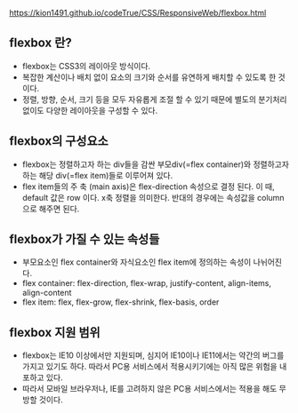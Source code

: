 https://kion1491.github.io/codeTrue/CSS/ResponsiveWeb/flexbox.html

## flexbox 란?
- flexbox는 CSS3의 레이아웃 방식이다.
- 복잡한 계산이나 배치 없이 요소의 크기와 순서를 유연하게 배치할 수 있도록 한 것이다.
- 정렬, 방향, 순서, 크기 등을 모두 자유롭게 조절 할 수 있기 때문에 별도의 분기처리 없이도 다양한 레이아웃을 구성할 수 있다.

## flexbox의 구성요소
- flexbox는 정렬하고자 하는 div들을 감싼 부모div(=flex container)와 정렬하고자 하는 해당 div(=flex item)들로 이루어져 있다.
- flex item들의 주 축 (main axis)은 flex-direction 속성으로 결정 된다. 이 때, default 값은 row 이다. x축 정렬을 의미한다. 반대의 경우에는 속성값을 column으로 해주면 된다.

## flexbox가 가질 수 있는 속성들
- 부모요소인 flex container와 자식요소인 flex item에 정의하는 속성이 나뉘어진다.
- flex container: flex-direction, flex-wrap, justify-content, align-items, align-content
- flex item: flex, flex-grow, flex-shrink, flex-basis, order

## flexbox 지원 범위
- flexbox는 IE10 이상에서만 지원되며, 심지어 IE10이나 IE11에서는 약간의 버그를 가지고 있기도 하다. 따라서 PC용 서비스에서 적용시키기에는 아직 많은 위험을 내포하고 있다.
- 따라서 모바일 브라우저나, IE를 고려하지 않은 PC용 서비스에서는 적용을 해도 무방할 것이다.
